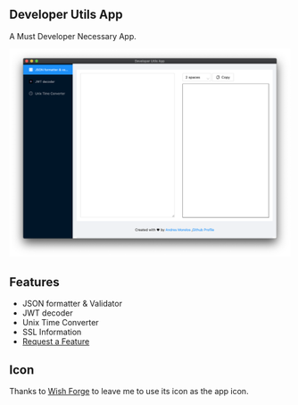 ## Developer Utils App

A Must Developer Necessary App.

![Developer Utils App](./.erb/img/dev-utils-app.png)

## Features

- JSON formatter & Validator
- JWT decoder
- Unix Time Converter
- SSL Information
- [Request a Feature](https://github.com/AndresMorelos/devapp/issues/new)

## Icon

Thanks to [Wish Forge](http://wishforge.games/) to leave me to use its icon as the app icon.
